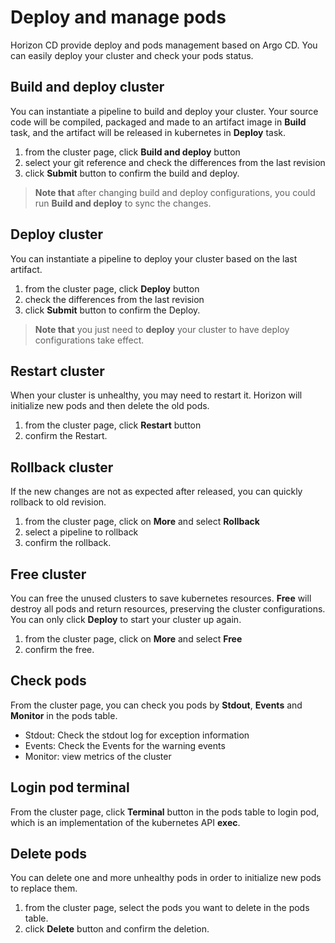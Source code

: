 # Deploy and manage pods
Horizon CD provide deploy and pods management based on Argo CD. You can easily deploy your cluster and check your pods status.

## Build and deploy cluster
You can instantiate a pipeline to build and deploy your cluster. Your source code will be compiled, packaged and made to an artifact image in **Build** task, and the artifact will be released in kubernetes in **Deploy** task.
1. from the cluster page, click **Build and deploy** button
2. select your git reference and check the differences from the last revision
3. click **Submit** button to confirm the build and deploy.

> **Note that** after changing build and deploy configurations, you could run **Build and deploy** to sync the changes.

## Deploy cluster
You can instantiate a pipeline to deploy your cluster based on the last artifact.
1. from the cluster page, click **Deploy** button
2. check the differences from the last revision
3. click **Submit** button to confirm the Deploy.

> **Note that** you just need to **deploy** your cluster to have deploy configurations take effect.

## Restart cluster
When your cluster is unhealthy, you may need to restart it. Horizon will initialize new pods and then delete the old pods.
1. from the cluster page, click **Restart** button
2. confirm the Restart.

## Rollback cluster
If the new changes are not as expected after released, you can quickly rollback to old revision.
1. from the cluster page, click on **More** and select **Rollback**
2. select a pipeline to rollback
3. confirm the rollback.

## Free cluster
You can free the unused clusters to save kubernetes resources. **Free** will destroy all pods and return resources, preserving the cluster configurations. You can only click **Deploy** to start your cluster up again.
1. from the cluster page, click on **More** and select **Free**
2. confirm the free.


## Check pods
From the cluster page, you can check you pods by **Stdout**, **Events** and **Monitor** in the pods table.
* Stdout: Check the stdout log for exception information
* Events: Check the Events for the warning events
* Monitor: view metrics of the cluster

## Login pod terminal
From the cluster page, click **Terminal** button in the pods table to login pod, which is an implementation of the kubernetes API **exec**.

## Delete pods
You can delete one and more unhealthy pods in order to initialize new pods to replace them.
1. from the cluster page, select the pods you want to delete in the pods table.
2. click **Delete** button and confirm the deletion.